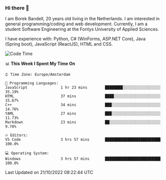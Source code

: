 ### Hi there 👋

I am Borek Bandell, 20 years old living in the Netherlands. I am interested in general programming/coding and web development. Currently, I am a student Software Engineering at the Fontys University of Applied Sciences.

I have experience with: Python, C# (WinForms, ASP.NET Core), Java (Spring boot), JavaScript (ReactJS), HTML and CSS.

<!--START_SECTION:waka-->
![Code Time](http://img.shields.io/badge/Code%20Time-244%20hrs%2031%20mins-blue)

📊 **This Week I Spent My Time On** 

```text
⌚︎ Time Zone: Europe/Amsterdam

💬 Programming Languages: 
JavaScript               1 hr 23 mins        ████████░░░░░░░░░░░░░░░░░   35.19% 
HTML                     37 mins             ████░░░░░░░░░░░░░░░░░░░░░   15.67% 
C++                      34 mins             ███░░░░░░░░░░░░░░░░░░░░░░   14.76% 
YAML                     27 mins             ███░░░░░░░░░░░░░░░░░░░░░░   11.73% 
Markdown                 23 mins             ██░░░░░░░░░░░░░░░░░░░░░░░   9.78%

🔥 Editors: 
VS Code                  3 hrs 57 mins       █████████████████████████   100.0%

💻 Operating System: 
Windows                  3 hrs 57 mins       █████████████████████████   100.0%

```


 Last Updated on 21/10/2022 08:22:44 UTC
<!--END_SECTION:waka-->

<!--**tcBorek2002/tcBorek2002** is a ✨ _special_ ✨ repository because its `README.md` (this file) appears on your GitHub profile.

Here are some ideas to get you started:

- 🔭 I’m currently working on ...
- 🌱 I’m currently learning ...
- 👯 I’m looking to collaborate on ...
- 🤔 I’m looking for help with ...
- 💬 Ask me about ...
- 📫 How to reach me: ...
- 😄 Pronouns: ...
- ⚡ Fun fact: ...
-->
